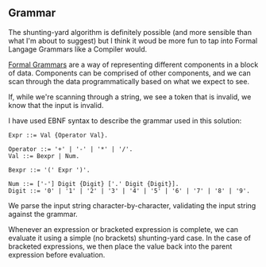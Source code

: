 ## Grammar

The shunting-yard algorithm is definitely possible (and more sensible
than what I'm about to suggest) but I think it woud be more fun to tap into
Formal Langage Grammars like a Compiler would.

<a href='https://en.wikipedia.org/wiki/Formal_grammar'>Formal Grammars</a>
are a way of representing different components in a block of data.
Components can be comprised of other components, and we can scan through
the data programmatically based on what we expect to see.

If, while we're scanning through a string, we see a token that is invalid,
we know that the input is invalid.

I have used EBNF syntax to describe the grammar used in this solution:
```
Expr ::= Val {Operator Val}.

Operator ::= '+' | '-' | '*' | '/'.
Val ::= Bexpr | Num.

Bexpr ::= '(' Expr ')'.

Num ::= ['-'] Digit {Digit} ['.' Digit {Digit}].
Digit ::= '0' | '1' | '2' | '3' | '4' | '5' | '6' | '7' | '8' | '9'.
```

We parse the input string character-by-character, validating the input
string against the grammar.

Whenever an expression or bracketed expression is complete, we can evaluate
it using a simple (no brackets) shunting-yard case.
In the case of bracketed expressions, we then place the value back into
the parent expression before evaluation.
